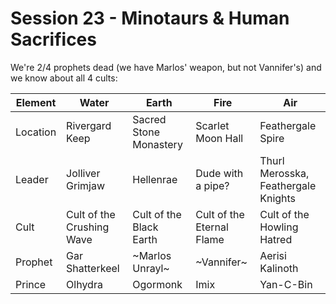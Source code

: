 # Session 23 - Minotaurs & Human Sacrifices

We're 2/4 prophets dead (we have Marlos' weapon, but not Vannifer's) and we know about all 4 cults:

| Element | Water | Earth | Fire | Air |
| ------- | ----- | ----- | ---- | --- |
|Location |Rivergard Keep |Sacred Stone Monastery |Scarlet Moon Hall |Feathergale Spire |
|Leader |Jolliver Grimjaw |Hellenrae |Dude with a pipe? |Thurl Merosska, Feathergale Knights |
|Cult | Cult of the Crushing Wave |Cult of the Black Earth |Cult of the Eternal Flame |Cult of the Howling Hatred |
|Prophet |Gar Shatterkeel |~Marlos Unrayl~ |~Vannifer~ |Aerisi Kalinoth |
|Prince |Olhydra |Ogormonk |Imix |Yan-C-Bin |
